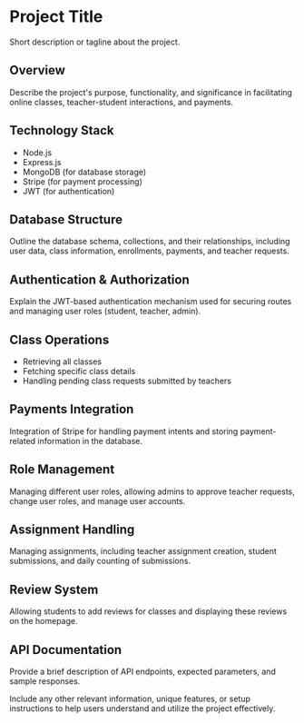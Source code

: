 # Project Title

Short description or tagline about the project.

## Overview

Describe the project's purpose, functionality, and significance in facilitating online classes, teacher-student interactions, and payments.

## Technology Stack

- Node.js
- Express.js
- MongoDB (for database storage)
- Stripe (for payment processing)
- JWT (for authentication)

## Database Structure

Outline the database schema, collections, and their relationships, including user data, class information, enrollments, payments, and teacher requests.

## Authentication & Authorization

Explain the JWT-based authentication mechanism used for securing routes and managing user roles (student, teacher, admin).

## Class Operations

- Retrieving all classes
- Fetching specific class details
- Handling pending class requests submitted by teachers

## Payments Integration

Integration of Stripe for handling payment intents and storing payment-related information in the database.

## Role Management

Managing different user roles, allowing admins to approve teacher requests, change user roles, and manage user accounts.

## Assignment Handling

Managing assignments, including teacher assignment creation, student submissions, and daily counting of submissions.

## Review System

Allowing students to add reviews for classes and displaying these reviews on the homepage.

## API Documentation

Provide a brief description of API endpoints, expected parameters, and sample responses.

Include any other relevant information, unique features, or setup instructions to help users understand and utilize the project effectively.
